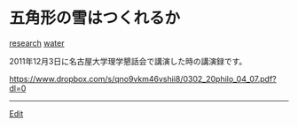 # 五角形の雪はつくれるか

[research](research.md) [water](water.md)

2011年12月3日に名古屋大学理学懇話会で講演した時の講演録です。

https://www.dropbox.com/s/qno9vkm46vshii8/0302_20philo_04_07.pdf?dl=0





----
[Edit](https://github.com/vitroid/vitroid.github.io/edit/master/MD/五角形の雪はつくれるか.md)
